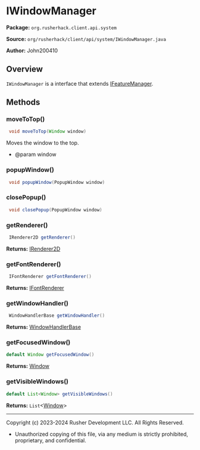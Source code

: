 # IWindowManager

**Package:** `org.rusherhack.client.api.system`

**Source:** `org/rusherhack/client/api/system/IWindowManager.java`

**Author:** John200410



## Overview

`IWindowManager` is a interface that extends [IFeatureManager](IFeatureManager.md).

## Methods

### moveToTop()

```java
 void moveToTop(Window window)
```

Moves the window to the top.
* @param window

### popupWindow()

```java
 void popupWindow(PopupWindow window)
```

### closePopup()

```java
 void closePopup(PopupWindow window)
```

### getRenderer()

```java
 IRenderer2D getRenderer()
```

**Returns:** [IRenderer2D](IRenderer2D.md)

### getFontRenderer()

```java
 IFontRenderer getFontRenderer()
```

**Returns:** [IFontRenderer](IFontRenderer.md)

### getWindowHandler()

```java
 WindowHandlerBase getWindowHandler()
```

**Returns:** [WindowHandlerBase](WindowHandlerBase.md)

### getFocusedWindow()

```java
default Window getFocusedWindow()
```

**Returns:** [Window](Window.md)

### getVisibleWindows()

```java
default List<Window> getVisibleWindows()
```

**Returns:** `List`<[Window](Window.md)>

---

Copyright (c) 2023-2024 Rusher Development LLC. All Rights Reserved.
* Unauthorized copying of this file, via any medium is strictly prohibited, proprietary, and confidential.
